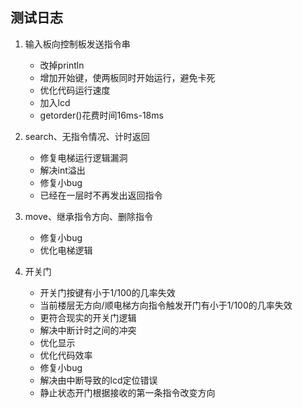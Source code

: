 测试日志
---
1. 输入板向控制板发送指令串

    - 改掉println
    - 增加开始键，使两板同时开始运行，避免卡死
    - 优化代码运行速度
    - 加入lcd
    - getorder()花费时间16ms-18ms

2. search、无指令情况、计时返回

    - 修复电梯运行逻辑漏洞
    - 解决int溢出
    - 修复小bug
    - 已经在一层时不再发出返回指令

3. move、继承指令方向、删除指令
    
    - 修复小bug
    - 优化电梯逻辑

4. 开关门

    - 开关门按键有小于1/100的几率失效
    - 当前楼层无方向/顺电梯方向指令触发开门有小于1/100的几率失效
    - 更符合现实的开关门逻辑
    - 解决中断计时之间的冲突
    - 优化显示
    - 优化代码效率
    - 修复小bug
    - 解决由中断导致的lcd定位错误
    - 静止状态开门根据接收的第一条指令改变方向